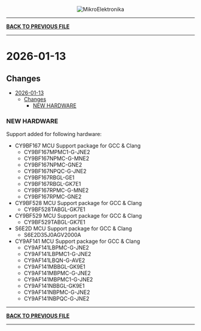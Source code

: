 <p align="center">
  <img src="http://www.mikroe.com/img/designs/beta/logo_small.png?raw=true" alt="MikroElektronika"/>
</p>

---

**[BACK TO PREVIOUS FILE](../changelog.md)**

---

# 2026-01-13

## Changes

- [2026-01-13](#2026-01-13)
  - [Changes](#changes)
    - [NEW HARDWARE](#new-hardware)

### NEW HARDWARE

Support added for following hardware:

+ CY9BF167 MCU Support package for GCC & Clang
  + CY9BF167MPMC1-G-JNE2
  + CY9BF167NPMC-G-MNE2
  + CY9BF167NPMC-GNE2
  + CY9BF167NPQC-G-JNE2
  + CY9BF167RBGL-GE1
  + CY9BF167RBGL-GK7E1
  + CY9BF167RPMC-G-MNE2
  + CY9BF167RPMC-GNE2
+ CY9BF528 MCU Support package for GCC & Clang
  + CY9BF528TABGL-GK7E1
+ CY9BF529 MCU Support package for GCC & Clang
  + CY9BF529TABGL-GK7E1
+ S6E2D MCU Support package for GCC & Clang
  + S6E2D35J0AGV2000A
+ CY9AF141 MCU Support package for GCC & Clang
  + CY9AF141LBPMC-G-JNE2
  + CY9AF141LBPMC1-G-JNE2
  + CY9AF141LBQN-G-AVE2
  + CY9AF141MBBGL-GK9E1
  + CY9AF141MBPMC-G-JNE2
  + CY9AF141MBPMC1-G-JNE2
  + CY9AF141NBBGL-GK9E1
  + CY9AF141NBPMC-G-JNE2
  + CY9AF141NBPQC-G-JNE2

---

**[BACK TO PREVIOUS FILE](../changelog.md)**

---
